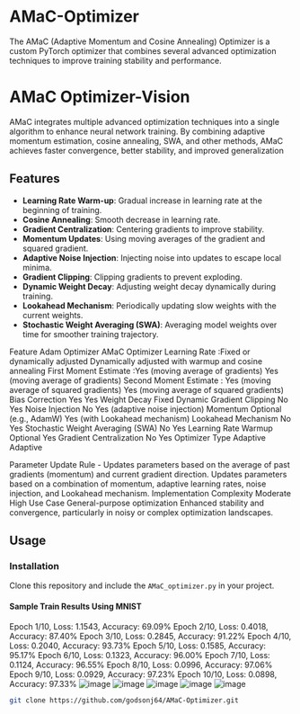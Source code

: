 # AMaC-Optimizer
The AMaC (Adaptive Momentum and Cosine Annealing) Optimizer is a custom PyTorch optimizer that combines several advanced optimization techniques to improve training stability and performance.

# AMaC Optimizer-Vision

AMaC integrates multiple advanced optimization techniques into a single algorithm to enhance neural network training. By combining adaptive momentum estimation, cosine annealing, SWA, and other methods, AMaC achieves faster convergence, better stability, and improved generalization

## Features

- **Learning Rate Warm-up**: Gradual increase in learning rate at the beginning of training.
- **Cosine Annealing**: Smooth decrease in learning rate.
- **Gradient Centralization**: Centering gradients to improve stability.
- **Momentum Updates**: Using moving averages of the gradient and squared gradient.
- **Adaptive Noise Injection**: Injecting noise into updates to escape local minima.
- **Gradient Clipping**: Clipping gradients to prevent exploding.
- **Dynamic Weight Decay**: Adjusting weight decay dynamically during training.
- **Lookahead Mechanism**: Periodically updating slow weights with the current weights.
- **Stochastic Weight Averaging (SWA)**: Averaging model weights over time for smoother training trajectory.

Feature	            Adam Optimizer	                                                          AMaC Optimizer
Learning Rate	:Fixed or dynamically adjusted	                                  Dynamically adjusted with warmup and cosine annealing
First Moment Estimate	:Yes (moving average of gradients)	                      Yes (moving average of gradients)
Second Moment Estimate :	Yes (moving average of squared gradients)	            Yes (moving average of squared gradients)
Bias Correction	Yes	                                                            Yes
Weight Decay	Fixed	                                                            Dynamic
Gradient Clipping	No	                                                          Yes
Noise Injection	No	                                                            Yes (adaptive noise injection)
Momentum	Optional (e.g., AdamW)	                                              Yes (with Lookahead mechanism)
Lookahead Mechanism	No	                                                        Yes
Stochastic Weight Averaging (SWA)	No	                                          Yes
Learning Rate Warmup	Optional	                                                Yes
Gradient Centralization	No	                                                    Yes
Optimizer Type	Adaptive	                                                      Adaptive

Parameter Update Rule	- Updates parameters based on the average                                                                                  of past gradients (momentum) and current gradient direction.	                                                                                                                                                          Updates parameters based on a combination of momentum,                                                                                      adaptive learning rates, noise injection, and Lookahead                                                                                     mechanism.
Implementation Complexity	Moderate	                                            High
Use Case	General-purpose optimization	                                        Enhanced stability and convergence, particularly in noisy                                                                                   or complex optimization landscapes.



## Usage

### Installation

Clone this repository and include the `AMaC_optimizer.py` in your project.
#### Sample Train Results Using MNIST 
Epoch 1/10, Loss: 1.1543, Accuracy: 69.09%
Epoch 2/10, Loss: 0.4018, Accuracy: 87.40%
Epoch 3/10, Loss: 0.2845, Accuracy: 91.22%
Epoch 4/10, Loss: 0.2040, Accuracy: 93.73%
Epoch 5/10, Loss: 0.1585, Accuracy: 95.17%
Epoch 6/10, Loss: 0.1323, Accuracy: 96.00%
Epoch 7/10, Loss: 0.1124, Accuracy: 96.55%
Epoch 8/10, Loss: 0.0996, Accuracy: 97.06%
Epoch 9/10, Loss: 0.0929, Accuracy: 97.23%
Epoch 10/10, Loss: 0.0898, Accuracy: 97.33%
![image](https://github.com/godsonj64/AMaC-Optimizer/assets/108623780/7ac74857-7866-44bd-9f34-c89cac9543bc)
![image](https://github.com/godsonj64/AMaC-Optimizer/assets/108623780/e4e85cb6-132d-44b3-ac8b-85046fc7bce6)
![image](https://github.com/godsonj64/AMaC-Optimizer/assets/108623780/7b22be08-1136-4b6b-afa1-2a577c089450)
![image](https://github.com/godsonj64/AMaC-Optimizer/assets/108623780/eef32efd-c4a0-46ab-a39b-14c89c32d190)
![image](https://github.com/godsonj64/AMaC-Optimizer/assets/108623780/92c3e542-2408-491f-8198-9ff1125d7f5e)

```sh
git clone https://github.com/godsonj64/AMaC-Optimizer.git
